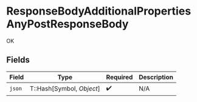 # ResponseBodyAdditionalPropertiesAnyPostResponseBody

OK


## Fields

| Field                     | Type                      | Required                  | Description               |
| ------------------------- | ------------------------- | ------------------------- | ------------------------- |
| `json`                    | T::Hash[Symbol, *Object*] | :heavy_check_mark:        | N/A                       |
